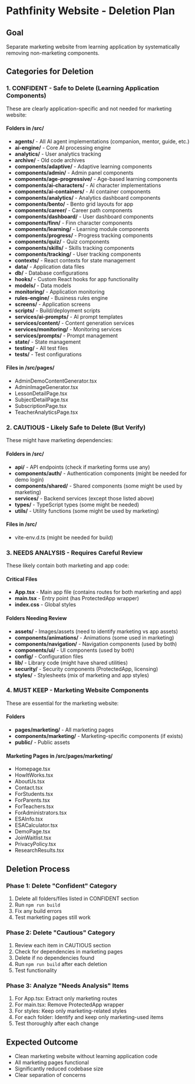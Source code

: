 # Pathfinity Website - Deletion Plan

## Goal
Separate marketing website from learning application by systematically removing non-marketing components.

## Categories for Deletion

### 1. CONFIDENT - Safe to Delete (Learning Application Components)
These are clearly application-specific and not needed for marketing website:

#### Folders in /src/
- **agents/** - All AI agent implementations (companion, mentor, guide, etc.)
- **ai-engine/** - Core AI processing engine
- **analytics/** - User analytics tracking
- **archive/** - Old code archives
- **components/adaptive/** - Adaptive learning components  
- **components/admin/** - Admin panel components
- **components/age-progressive/** - Age-based learning components
- **components/ai-characters/** - AI character implementations
- **components/ai-containers/** - AI container components
- **components/analytics/** - Analytics dashboard components
- **components/bento/** - Bento grid layouts for app
- **components/career/** - Career path components
- **components/dashboard/** - User dashboard components
- **components/finn/** - Finn character components
- **components/learning/** - Learning module components
- **components/progress/** - Progress tracking components
- **components/quiz/** - Quiz components
- **components/skills/** - Skills tracking components
- **components/tracking/** - User tracking components
- **contexts/** - React contexts for state management
- **data/** - Application data files
- **db/** - Database configurations
- **hooks/** - Custom React hooks for app functionality
- **models/** - Data models
- **monitoring/** - Application monitoring
- **rules-engine/** - Business rules engine
- **screens/** - Application screens
- **scripts/** - Build/deployment scripts
- **services/ai-prompts/** - AI prompt templates
- **services/content/** - Content generation services
- **services/monitoring/** - Monitoring services
- **services/prompts/** - Prompt management
- **state/** - State management
- **testing/** - All test files
- **tests/** - Test configurations

#### Files in /src/pages/
- AdminDemoContentGenerator.tsx
- AdminImageGenerator.tsx
- LessonDetailPage.tsx
- SubjectDetailPage.tsx
- SubscriptionPage.tsx
- TeacherAnalyticsPage.tsx

### 2. CAUTIOUS - Likely Safe to Delete (But Verify)
These might have marketing dependencies:

#### Folders in /src/
- **api/** - API endpoints (check if marketing forms use any)
- **components/auth/** - Authentication components (might be needed for demo login)
- **components/shared/** - Shared components (some might be used by marketing)
- **services/** - Backend services (except those listed above)
- **types/** - TypeScript types (some might be needed)
- **utils/** - Utility functions (some might be used by marketing)

#### Files in /src/
- vite-env.d.ts (might be needed for build)

### 3. NEEDS ANALYSIS - Requires Careful Review
These likely contain both marketing and app code:

#### Critical Files
- **App.tsx** - Main app file (contains routes for both marketing and app)
- **main.tsx** - Entry point (has ProtectedApp wrapper)
- **index.css** - Global styles

#### Folders Needing Review
- **assets/** - Images/assets (need to identify marketing vs app assets)
- **components/animations/** - Animations (some used in marketing)
- **components/navigation/** - Navigation components (used by both)
- **components/ui/** - UI components (used by both)
- **config/** - Configuration files
- **lib/** - Library code (might have shared utilities)
- **security/** - Security components (ProtectedApp, licensing)
- **styles/** - Stylesheets (mix of marketing and app styles)

### 4. MUST KEEP - Marketing Website Components
These are essential for the marketing website:

#### Folders
- **pages/marketing/** - All marketing pages
- **components/marketing/** - Marketing-specific components (if exists)
- **public/** - Public assets

#### Marketing Pages in /src/pages/marketing/
- Homepage.tsx
- HowItWorks.tsx
- AboutUs.tsx
- Contact.tsx
- ForStudents.tsx
- ForParents.tsx
- ForTeachers.tsx
- ForAdministrators.tsx
- ESAInfo.tsx
- ESACalculator.tsx
- DemoPage.tsx
- JoinWaitlist.tsx
- PrivacyPolicy.tsx
- ResearchResults.tsx

## Deletion Process

### Phase 1: Delete "Confident" Category
1. Delete all folders/files listed in CONFIDENT section
2. Run `npm run build`
3. Fix any build errors
4. Test marketing pages still work

### Phase 2: Delete "Cautious" Category
1. Review each item in CAUTIOUS section
2. Check for dependencies in marketing pages
3. Delete if no dependencies found
4. Run `npm run build` after each deletion
5. Test functionality

### Phase 3: Analyze "Needs Analysis" Items
1. For App.tsx: Extract only marketing routes
2. For main.tsx: Remove ProtectedApp wrapper
3. For styles: Keep only marketing-related styles
4. For each folder: Identify and keep only marketing-used items
5. Test thoroughly after each change

## Expected Outcome
- Clean marketing website without learning application code
- All marketing pages functional
- Significantly reduced codebase size
- Clear separation of concerns